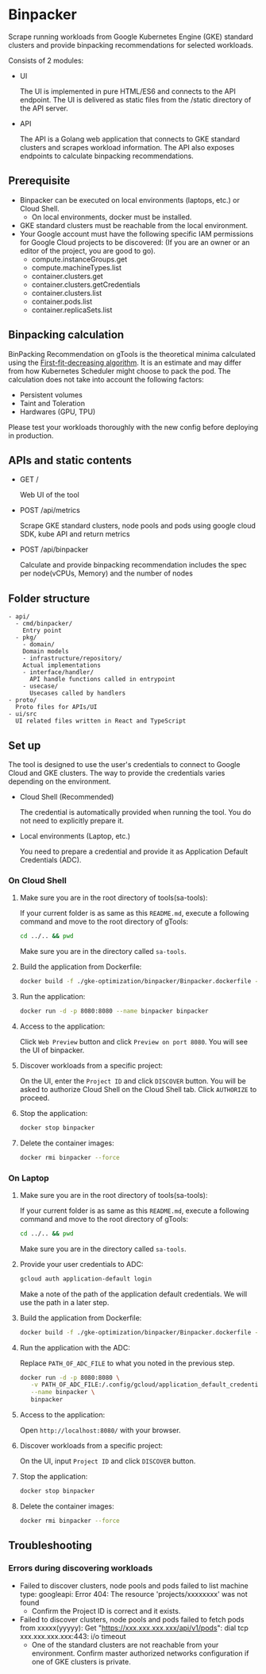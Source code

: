 # Binpacker

Scrape running workloads from Google Kubernetes Engine (GKE) standard clusters
and provide binpacking recommendations for selected workloads.

Consists of 2 modules:

-   UI

    The UI is implemented in pure HTML/ES6 and connects to the API endpoint. The
    UI is delivered as static files from the /static directory of the API
    server.

-   API

    The API is a Golang web application that connects to GKE standard clusters
    and scrapes workload information. The API also exposes endpoints to
    calculate binpacking recommendations.

## Prerequisite

-   Binpacker can be executed on local environments (laptops, etc.) or Cloud
    Shell.
    -   On local environments, docker must be installed.
-   GKE standard clusters must be reachable from the local environment.
-   Your Google account must have the following specific IAM permissions for
    Google Cloud projects to be discovered: (If you are an owner or an editor of
    the project, you are good to go).
    -   compute.instanceGroups.get
    -   compute.machineTypes.list
    -   container.clusters.get
    -   container.clusters.getCredentials
    -   container.clusters.list
    -   container.pods.list
    -   container.replicaSets.list

## Binpacking calculation

BinPacking Recommendation on gTools is the theoretical minima calculated using
the
[First-fit-decreasing algorithm](https://en.wikipedia.org/wiki/First-fit-decreasing_bin_packing).
It is an estimate and may differ from how Kubernetes Scheduler might choose to
pack the pod. The calculation does not take into account the following factors:

-   Persistent volumes
-   Taint and Toleration
-   Hardwares (GPU, TPU)

Please test your workloads thoroughly with the new config before deploying in
production.

## APIs and static contents

-   GET /

    Web UI of the tool

-   POST /api/metrics

    Scrape GKE standard clusters, node pools and pods using google cloud SDK,
    kube API and return metrics

-   POST /api/binpacker

    Calculate and provide binpacking recommendation includes the spec per
    node(vCPUs, Memory) and the number of nodes

## Folder structure

```text
- api/
  - cmd/binpacker/
    Entry point
  - pkg/
    - domain/
    Domain models
    - infrastructure/repository/
    Actual implementations
    - interface/handler/
      API handle functions called in entrypoint
    - usecase/
      Usecases called by handlers
- proto/
  Proto files for APIs/UI
- ui/src
  UI related files written in React and TypeScript
```

## Set up

The tool is designed to use the user's credentials to connect to Google Cloud
and GKE clusters. The way to provide the credentials varies depending on the
environment.

-   Cloud Shell (Recommended)

    The credential is automatically provided when running the tool. You do not
    need to explicitly prepare it.

-   Local environments (Laptop, etc.)

    You need to prepare a credential and provide it as Application Default
    Credentials (ADC).

### On Cloud Shell

1.  Make sure you are in the root directory of tools(sa-tools):

    If your current folder is as same as this `README.md`, execute a following
    command and move to the root directory of gTools:

    ```bash
    cd ../.. && pwd
    ```

    Make sure you are in the directory called `sa-tools`.

1.  Build the application from Dockerfile:

    ```bash
    docker build -f ./gke-optimization/binpacker/Binpacker.dockerfile -t binpacker .
    ```

1.  Run the application:

    ```bash
    docker run -d -p 8080:8080 --name binpacker binpacker
    ```

1.  Access to the application:

    Click `Web Preview` button and click `Preview on port 8080`. You will see
    the UI of binpacker.

1.  Discover workloads from a specific project:

    On the UI, enter the `Project ID` and click `DISCOVER` button. You will be
    asked to authorize Cloud Shell on the Cloud Shell tab. Click `AUTHORIZE` to
    proceed.

1.  Stop the application:

    ```bash
    docker stop binpacker
    ```

1.  Delete the container images:

    ```bash
    docker rmi binpacker --force
    ```

### On Laptop

1.  Make sure you are in the root directory of tools(sa-tools):

    If your current folder is as same as this `README.md`, execute a following
    command and move to the root directory of gTools:

    ```bash
    cd ../.. && pwd
    ```

    Make sure you are in the directory called `sa-tools`.

1.  Provide your user credentials to ADC:

    ```bash
    gcloud auth application-default login
    ```

    Make a note of the path of the application default credentials. We will use
    the path in a later step.

1.  Build the application from Dockerfile:

    ```bash
    docker build -f ./gke-optimization/binpacker/Binpacker.dockerfile -t binpacker .
    ```

1.  Run the application with the ADC:

    Replace `PATH_OF_ADC_FILE` to what you noted in the previous step.

    ```bash
    docker run -d -p 8080:8080 \
       -v PATH_OF_ADC_FILE:/.config/gcloud/application_default_credentials.json \
       --name binpacker \
       binpacker
    ```

1.  Access to the application:

    Open `http://localhost:8080/` with your browser.

1.  Discover workloads from a specific project:

    On the UI, input `Project ID` and click `DISCOVER` button.

1.  Stop the application:

    ```bash
    docker stop binpacker
    ```

1.  Delete the container images:

    ```bash
    docker rmi binpacker --force
    ```

## Troubleshooting

### Errors during discovering workloads

-   Failed to discover clusters, node pools and pods failed to list machine
    type: googleapi: Error 404: The resource 'projects/xxxxxxxx' was not found
    -   Confirm the Project ID is correct and it exists.
-   Failed to discover clusters, node pools and pods failed to fetch pods from
    xxxxx(yyyyy): Get "<https://xxx.xxx.xxx.xxx/api/v1/pods>": dial tcp
    xxx.xxx.xxx.xxx:443: i/o timeout
    -   One of the standard clusters are not reachable from your environment.
        Confirm master authorized networks configuration if one of GKE clusters
        is private.
